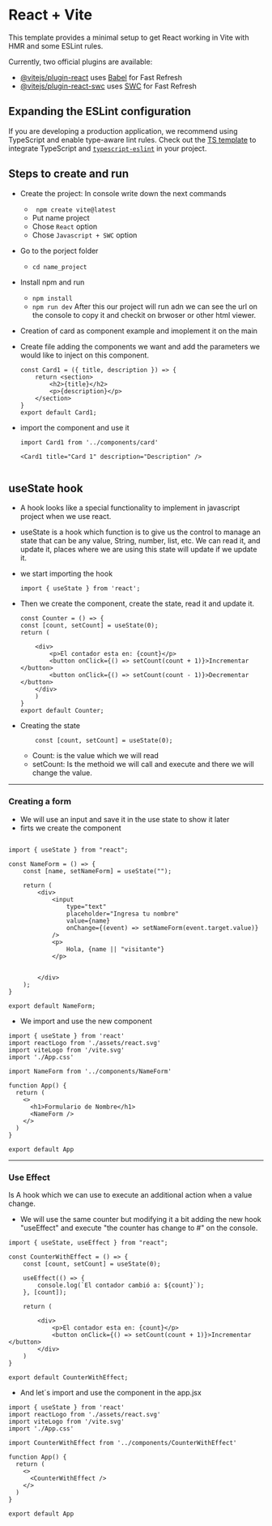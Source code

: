 # React + Vite

This template provides a minimal setup to get React working in Vite with HMR and some ESLint rules.

Currently, two official plugins are available:

- [@vitejs/plugin-react](https://github.com/vitejs/vite-plugin-react/blob/main/packages/plugin-react/README.md) uses [Babel](https://babeljs.io/) for Fast Refresh
- [@vitejs/plugin-react-swc](https://github.com/vitejs/vite-plugin-react-swc) uses [SWC](https://swc.rs/) for Fast Refresh

## Expanding the ESLint configuration

If you are developing a production application, we recommend using TypeScript and enable type-aware lint rules. Check out the [TS template](https://github.com/vitejs/vite/tree/main/packages/create-vite/template-react-ts) to integrate TypeScript and [`typescript-eslint`](https://typescript-eslint.io) in your project.


## Steps to create and run 
- Create the project:
In console write down the next commands 
    - ``` npm create vite@latest```
    - Put name project 
    - Chose ```React``` option
    - Chose ```Javascript + SWC``` option

- Go to the porject folder 
    - ```cd name_project```

- Install npm and run 
    - ```npm install```
    - ```npm run dev```
    After this our project will run adn we can see the url on the console to copy it and checkit on brwoser or other html viewer.

- Creation of card as component example and imoplement it on the main 
- Create file adding the components we want and add the parameters we would like to inject on this component.
    ```     
    const Card1 = ({ title, description }) => {
        return <section>
            <h2>{title}</h2>
            <p>{description}</p>
        </section>
    }
    export default Card1; 
    ```
- import the component and use it 
    ```
    import Card1 from '../components/card'

    <Card1 title="Card 1" description="Description" />
      
    ```

## useState hook
- A hook looks like a special functionality to implement in javascript project when we use react.
- useState is a hook which function is to give us the control to manage an state that can be any value, String, number, list, etc. We can read it, and update  it, places where we are using this state will update if we update it.

- we start importing the hook
    ```
    import { useState } from 'react';
    ```

- Then we create the component, create the state, read it and update it.
    ```
    const Counter = () => {
    const [count, setCount] = useState(0);
    return (

        <div>
            <p>El contador esta en: {count}</p>
            <button onClick={() => setCount(count + 1)}>Incrementar </button>
            <button onClick={() => setCount(count - 1)}>Decrementar </button>
        </div>
        )
    }
    export default Counter; 
    ```

- Creating the state
    ```
        const [count, setCount] = useState(0);
    ```
    - Count: is the value which we will read
    - setCount: Is the methoid we will call and execute and there we will change the value.
---
### Creating a form 
- We will use an input and save it in the use state to show it later
- firts we create the component
```

import { useState } from "react";

const NameForm = () => {
    const [name, setNameForm] = useState("");

    return (
        <div>
            <input
                type="text"
                placeholder="Ingresa tu nombre"
                value={name}
                onChange={(event) => setNameForm(event.target.value)}
            />
            <p>
                Hola, {name || "visitante"}
            </p>


        </div>
    );
}

export default NameForm;    
```
- We import and use the new component
```
import { useState } from 'react'
import reactLogo from './assets/react.svg'
import viteLogo from '/vite.svg'
import './App.css'

import NameForm from '../components/NameForm'

function App() {
  return (
    <>
      <h1>Formulario de Nombre</h1>
      <NameForm />
    </>
  )
}

export default App

```

---
### Use Effect 
Is A hook which we can use to execute an additional action when a value change.

- We will use the same counter but modifying it a bit adding the new hook "useEffect" and execute "the counter has change to #" on the console.

```
import { useState, useEffect } from "react";

const CounterWithEffect = () => {
    const [count, setCount] = useState(0);

    useEffect(() => {
        console.log(`El contador cambió a: ${count}`);
    }, [count]);

    return (

        <div>
            <p>El contador esta en: {count}</p>
            <button onClick={() => setCount(count + 1)}>Incrementar </button>
        </div>
    )
}

export default CounterWithEffect;
```

- And let´s import and use the component in the app.jsx
```
import { useState } from 'react'
import reactLogo from './assets/react.svg'
import viteLogo from '/vite.svg'
import './App.css'

import CounterWithEffect from '../components/CounterWithEffect'

function App() {
  return (
    <>
      <CounterWithEffect />
    </>
  )
}

export default App

```

